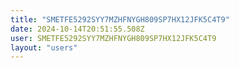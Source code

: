```yaml
---
title: "SMETFE5292SYY7MZHFNYGH809SP7HX12JFK5C4T9"
date: 2024-10-14T20:51:55.508Z
user: SMETFE5292SYY7MZHFNYGH809SP7HX12JFK5C4T9
layout: "users"
---
```

    